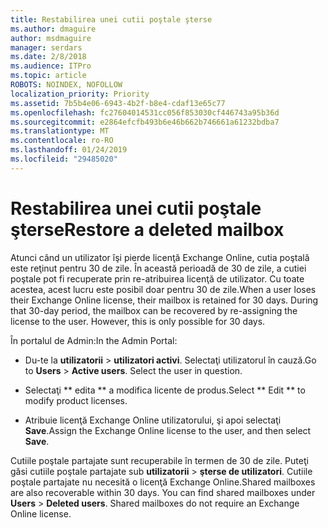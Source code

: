 ```yaml
---
title: Restabilirea unei cutii poştale şterse
ms.author: dmaguire
author: msdmaguire
manager: serdars
ms.date: 2/8/2018
ms.audience: ITPro
ms.topic: article
ROBOTS: NOINDEX, NOFOLLOW
localization_priority: Priority
ms.assetid: 7b5b4e06-6943-4b2f-b8e4-cdaf13e65c77
ms.openlocfilehash: fc27604014531cc056f853030cf446743a95b36d
ms.sourcegitcommit: e2864efcfb493b6e46b662b746661a61232bdba7
ms.translationtype: MT
ms.contentlocale: ro-RO
ms.lasthandoff: 01/24/2019
ms.locfileid: "29485020"
---
```

# <a name="restore-a-deleted-mailbox"></a><span data-ttu-id="be5c1-102">Restabilirea unei cutii poştale şterse</span><span class="sxs-lookup"><span data-stu-id="be5c1-102">Restore a deleted mailbox</span></span>

<span data-ttu-id="be5c1-p101">Atunci când un utilizator îşi pierde licenţă Exchange Online, cutia poştală este reţinut pentru 30 de zile. În această perioadă de 30 de zile, a cutiei poştale pot fi recuperate prin re-atribuirea licenţă de utilizator. Cu toate acestea, acest lucru este posibil doar pentru 30 de zile.</span><span class="sxs-lookup"><span data-stu-id="be5c1-p101">When a user loses their Exchange Online license, their mailbox is retained for 30 days. During that 30-day period, the mailbox can be recovered by re-assigning the license to the user. However, this is only possible for 30 days.</span></span>
  
<span data-ttu-id="be5c1-106">În portalul de Admin:</span><span class="sxs-lookup"><span data-stu-id="be5c1-106">In the Admin Portal:</span></span>
  
- <span data-ttu-id="be5c1-p102">Du-te la **utilizatorii** \> **utilizatori activi**. Selectaţi utilizatorul în cauză.</span><span class="sxs-lookup"><span data-stu-id="be5c1-p102">Go to **Users** \> **Active users**. Select the user in question.</span></span>
    
- <span data-ttu-id="be5c1-109">Selectaţi \*\* edita \*\* a modifica licente de produs.</span><span class="sxs-lookup"><span data-stu-id="be5c1-109">Select \*\* Edit \*\* to modify product licenses.</span></span> 
    
- <span data-ttu-id="be5c1-110">Atribuie licenţă Exchange Online utilizatorului, şi apoi selectaţi **Save**.</span><span class="sxs-lookup"><span data-stu-id="be5c1-110">Assign the Exchange Online license to the user, and then select **Save**.</span></span>
    
<span data-ttu-id="be5c1-p103">Cutiile poştale partajate sunt recuperabile în termen de 30 de zile. Puteţi găsi cutiile poştale partajate sub **utilizatorii** \> **şterse de utilizatori**. Cutiile poştale partajate nu necesită o licenţă Exchange Online.</span><span class="sxs-lookup"><span data-stu-id="be5c1-p103">Shared mailboxes are also recoverable within 30 days. You can find shared mailboxes under **Users** \> **Deleted users**. Shared mailboxes do not require an Exchange Online license.</span></span>
  


